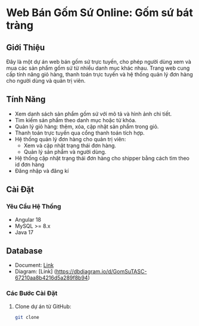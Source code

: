 # Web Bán Gốm Sứ Online: Gốm sứ bát tràng

## Giới Thiệu

Đây là một dự án web bán gốm sứ trực tuyến, cho phép người dùng xem và mua các sản phẩm gốm sứ từ nhiều danh mục khác nhau. Trang web cung cấp tính năng giỏ hàng, thanh toán trực tuyến và hệ thống quản lý đơn hàng cho người dùng và quản trị viên.

## Tính Năng

- Xem danh sách sản phẩm gốm sứ với mô tả và hình ảnh chi tiết.
- Tìm kiếm sản phẩm theo danh mục hoặc từ khóa.
- Quản lý giỏ hàng: thêm, xóa, cập nhật sản phẩm trong giỏ.
- Thanh toán trực tuyến qua cổng thanh toán tích hợp.
- Hệ thống quản lý đơn hàng cho quản trị viên:
  - Xem và cập nhật trạng thái đơn hàng.
  - Quản lý sản phẩm và người dùng.
- Hệ thống cập nhật trạng thái đơn hàng cho shipper bằng cách tìm theo id đơn hàng
- Đăng nhập và đăng kí

## Cài Đặt

### Yêu Cầu Hệ Thống

- Angular 18
- MySQL >= 8.x
- Java 17

## Database

- Document: [Link](https://docs.google.com/document/d/1bVGPYfc7CZ0_VKj5WW4HSywYq2yF2IA7FK7zaPp6fEI/edit?usp=sharing)
- Diagram: [Link] (https://dbdiagram.io/d/GomSuTASC-67210aa8b4216d5a289f8b94)

### Các Bước Cài Đặt

1. Clone dự án từ GitHub:

   ```bash
   git clone 

   ```
